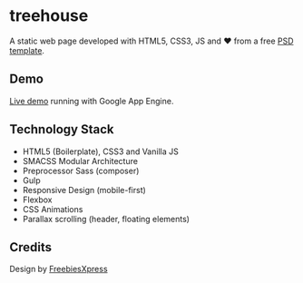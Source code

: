 # treehouse
A static web page developed with HTML5, CSS3, JS and ❤  from a free [PSD template](http://graphicburger.com/treehouse-psd-web-template/).

## Demo
[Live demo](http://treehouse-test.appspot.com/) running with Google App Engine.

## Technology Stack
* HTML5 (Boilerplate), CSS3 and  Vanilla JS
* SMACSS Modular Architecture
* Preprocessor Sass (composer)
* Gulp
* Responsive Design (mobile-first)
* Flexbox
* CSS Animations
* Parallax scrolling (header, floating elements)

## Credits
Design by [FreebiesXpress](http://freebiesxpress.com/)
